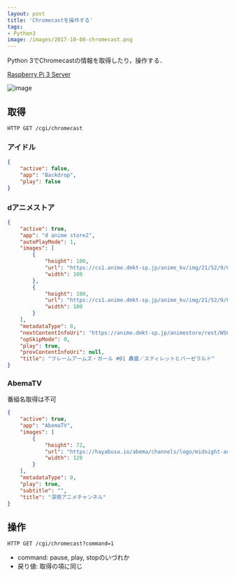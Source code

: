 ```yaml
---
layout: post
title: 'Chromecastを操作する'
tags:
- Python3
image: /images/2017-10-08-chromecast.png
---
```


Python 3でChromecastの情報を取得したり，操作する．

[Raspberry Pi 3 Server](http://noyuno.mydns.jp)

![image]({{page.image}})

## 取得

    HTTP GET /cgi/chromecast

### アイドル

~~~json
{
    "active": false, 
    "app": "Backdrop", 
    "play": false
}
~~~

### dアニメストア

~~~json
{
    "active": true,
    "app": "d anime store2",
    "autoPlayMode": 1,
    "images": [
        {
            "height": 100,
            "url": "https://cs1.anime.dmkt-sp.jp/anime_kv/img/21/52/9/0/01/21529001_1_2.png?1491291002000",
            "width": 100
        },
        {
            "height": 100,
            "url": "https://cs1.anime.dmkt-sp.jp/anime_kv/img/21/52/9/0/01/21529001_1_2.png?1491291002000",
            "width": 100
        }
    ],
    "metadataType": 0,
    "nextContentInfoUri": "https://anime.dmkt-sp.jp/animestore/rest/WS010104?partId=21529002&startBitrateCd=4&befPlayPartId=21529001&needWebViewUrl=1",
    "opSkipMode": 0,
    "play": true,
    "prevContentInfoUri": null,
    "title": "フレームアームズ・ガール #01 轟雷／スティレットとバーゼラルド"
}
~~~

### AbemaTV

番組名取得は不可

~~~json
{
    "active": true,
    "app": "AbemaTV",
    "images": [
        {
            "height": 72,
            "url": "https://hayabusa.io/abema/channels/logo/midnight-anime.w256.h144.png",
            "width": 128
        }
    ],
    "metadataType": 0,
    "play": true,
    "subtitle": "",
    "title": "深夜アニメチャンネル"
}
~~~

## 操作

    HTTP GET /cgi/chromecast?command=1

- command: pause, play, stopのいづれか
- 戻り値: 取得の項に同じ

<script src="https://gist-it.appspot.com/http://github.com/noyuno/pisite/raw/master/cgi/chromecast"></script>

